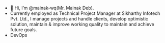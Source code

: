 - 👋 Hi, I’m @mainak-wq(Mr. Mainak Deb). 
- Currently employed as Technical Project Manager at Sikharthy Infotech Pvt. Ltd., I manage projects and handle clients, develop optimistic solution, maintain & improve working quality to maintain and achieve future goals.
- DevOps
<!---
mainak-wq/mainak-wq is a ✨ special ✨ repository because its `README.md` (this file) appears on your GitHub profile.
You can click the Preview link to take a look at your changes.
--->
